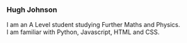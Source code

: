 ### Hugh Johnson
I am an A Level student studying Further Maths and Physics. <br>
I am familiar with Python, Javascript, HTML and CSS.


<!--
**hughjph/hughjph** is a ✨ _special_ ✨ repository because its `README.md` (this file) appears on your GitHub profile.

Hugh Johnson
I am an A Level student studying Further Maths and Physics.
I am familiar with
* Python
* Java
* C#
* HTML/CSS
* JavaScript
